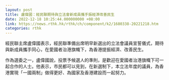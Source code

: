 ```yaml
---
layout: post
title: 盧偉國：經民聯期待與立法會新成員攜手振經濟改善民生
date: 2022-12-18 10:25:44.000000000 +08:00
link: https://news.rthk.hk/rthk/ch/component/k2/1680338-20221218.htm
categories: rthk
---
```


經民聯主席盧偉國表示，經民聯準備出席明早新選出的立法會議員宣誓儀式，期待與新成員攜手同心，在愛國者治港旗幟下，為香港提振經濟、改善民生。

作為選委之一，盧偉國說，投票予候選人的準則，是歡迎在愛國者治港旗幟下可一起合作的人士。他表示，市民都可以見到，在新選制下，本立法年度的議員，為香港實現「一國兩制」做得更好、為國家及香港建設而一起努力。
